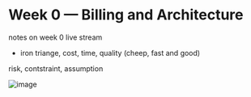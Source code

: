 # Week 0 — Billing and Architecture

notes on week 0 live stream
- iron triange, cost, time, quality (cheep, fast and good)

risk, contstraint, assumption

![image](https://user-images.githubusercontent.com/67248935/218415149-3b8bb74b-fa20-4eb5-bdce-76ebbdf73983.png)

